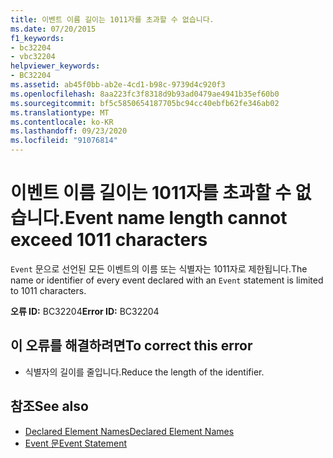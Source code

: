 ```yaml
---
title: 이벤트 이름 길이는 1011자를 초과할 수 없습니다.
ms.date: 07/20/2015
f1_keywords:
- bc32204
- vbc32204
helpviewer_keywords:
- BC32204
ms.assetid: ab45f0bb-ab2e-4cd1-b98c-9739d4c920f3
ms.openlocfilehash: 8aa223fc3f8318d9b93ad0479ae4941b35ef60b0
ms.sourcegitcommit: bf5c5850654187705bc94cc40ebfb62fe346ab02
ms.translationtype: MT
ms.contentlocale: ko-KR
ms.lasthandoff: 09/23/2020
ms.locfileid: "91076814"
---
```

# <a name="event-name-length-cannot-exceed-1011-characters"></a><span data-ttu-id="d63fa-102">이벤트 이름 길이는 1011자를 초과할 수 없습니다.</span><span class="sxs-lookup"><span data-stu-id="d63fa-102">Event name length cannot exceed 1011 characters</span></span>

<span data-ttu-id="d63fa-103">`Event` 문으로 선언된 모든 이벤트의 이름 또는 식별자는 1011자로 제한됩니다.</span><span class="sxs-lookup"><span data-stu-id="d63fa-103">The name or identifier of every event declared with an `Event` statement is limited to 1011 characters.</span></span>  
  
 <span data-ttu-id="d63fa-104">**오류 ID:** BC32204</span><span class="sxs-lookup"><span data-stu-id="d63fa-104">**Error ID:** BC32204</span></span>  
  
## <a name="to-correct-this-error"></a><span data-ttu-id="d63fa-105">이 오류를 해결하려면</span><span class="sxs-lookup"><span data-stu-id="d63fa-105">To correct this error</span></span>  
  
- <span data-ttu-id="d63fa-106">식별자의 길이를 줄입니다.</span><span class="sxs-lookup"><span data-stu-id="d63fa-106">Reduce the length of the identifier.</span></span>  
  
## <a name="see-also"></a><span data-ttu-id="d63fa-107">참조</span><span class="sxs-lookup"><span data-stu-id="d63fa-107">See also</span></span>

- [<span data-ttu-id="d63fa-108">Declared Element Names</span><span class="sxs-lookup"><span data-stu-id="d63fa-108">Declared Element Names</span></span>](../programming-guide/language-features/declared-elements/declared-element-names.md)
- [<span data-ttu-id="d63fa-109">Event 문</span><span class="sxs-lookup"><span data-stu-id="d63fa-109">Event Statement</span></span>](../language-reference/statements/event-statement.md)

